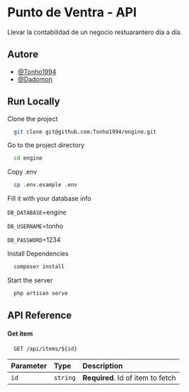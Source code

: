 

# Punto de Ventra - API

Llevar la contabilidad de un negocio restuarantero día a día.


## Autore

- [@Tonho1994](https://github.com/Tonho1994)
- [@Dadomon](https://github.com/Dadomon)


## Run Locally

Clone the project

```bash
  git clone git@github.com:Tonho1994/engine.git
```

Go to the project directory

```bash
  cd engine
```

Copy .env

```bash
  cp .env.example .env
```

Fill it with your database info

   `DB_DATABASE`=engine

   `DB_USERNAME`=tonho

   `DB_PASSWORD`=1234

Install Dependencies

```bash
  composer install
```

Start the server

```bash
  php artisan serve
```


## API Reference

#### Get item

```http
  GET /api/items/${id}
```

| Parameter | Type     | Description                       |
| :-------- | :------- | :-------------------------------- |
| `id`      | `string` | **Required**. Id of item to fetch |
